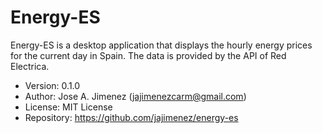 # Energy-ES
Energy-ES is a desktop application that displays the hourly energy prices for
the current day in Spain. The data is provided by the API of Red Electrica.

- Version: 0.1.0
- Author: Jose A. Jimenez (jajimenezcarm@gmail.com)
- License: MIT License
- Repository: https://github.com/jajimenez/energy-es
